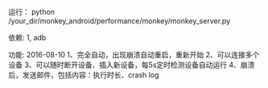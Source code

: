 运行：
python /your_dir/monkey_android/performance/monkey/monkey_server.py

依赖:
1, adb

功能:
2016-08-10
1、完全自动，出现崩溃自动重启，重新开始
2、可以连接多个设备
3、可以随时断开设备、插入新设备，每5s定时检测设备自动运行
4、崩溃后，发送邮件，包括内容：执行时长、crash log